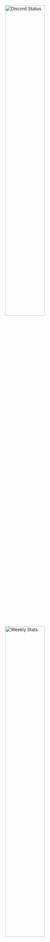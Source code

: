<a href="https://discord.com/users/536479598469316639" target="_blank">
	<img width="50%" align="right" alt="Discord Status" src="https://lanyard.cnrad.dev/api/536479598469316639?bg=1f1f1f&borderRadius=5px">
</a>
<a href="https://wakatime.com/@sotiesman" target="_blank">
	<img width="50%" align="right" alt="Weekly Stats" src="https://github-readme-stats.vercel.app/api/wakatime?username=sotiesman&border_radius=5px&theme=dark&bg_color=1f1f1f&border_color=1f1f1f&icon_color=58a6ff&show_icons=true&disable_animations=true&custom_title=Weekly%20Stats">
</a>

